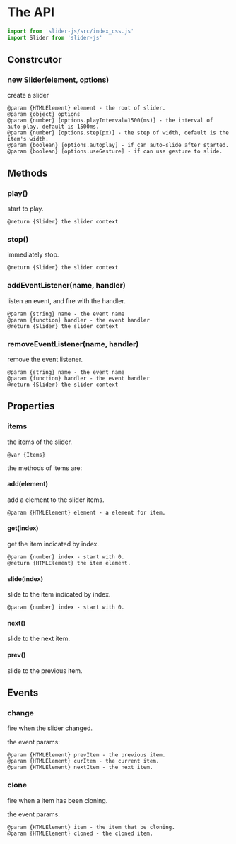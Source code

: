 # The API

```javascript
import from 'slider-js/src/index_css.js'
import Slider from 'slider-js'
```

## Constrcutor

### new Slider(element, options)

create a slider

```jsdoc
@param {HTMLElement} element - the root of slider.
@param {object} options
@param {number} [options.playInterval=1500(ms)] - the interval of auto-play, default is 1500ms.
@param {number} [options.step(px)] - the step of width, default is the item's width.
@param {boolean} [options.autoplay] - if can auto-slide after started.
@param {boolean} [options.useGesture] - if can use gesture to slide.
```

## Methods

### play()

start to play.

```jsdoc
@return {Slider} the slider context
```

### stop()

immediately stop.

```jsdoc
@return {Slider} the slider context
```

### addEventListener(name, handler)

listen an event, and fire with the handler.

```jsdoc
@param {string} name - the event name
@param {function} handler - the event handler
@return {Slider} the slider context
```

### removeEventListener(name, handler)

remove the event listener.

```jsdoc
@param {string} name - the event name
@param {function} handler - the event handler
@return {Slider} the slider context
```

## Properties

### items

the items of the slider.

```jsdoc
@var {Items}
```

the methods of items are:

#### add(element)

add a element to the slider items.

```jsdoc
@param {HTMLElement} element - a element for item.
```

#### get(index)

get the item indicated by index.

```jsdoc
@param {number} index - start with 0.
@return {HTMLElement} the item element.
```

#### slide(index)

slide to the item indicated by index.

```jsdoc
@param {number} index - start with 0.
```

#### next()

slide to the next item.

#### prev()

slide to the previous item.

## Events

### change

fire when the slider changed.

the event params:
```jsdoc
@param {HTMLElement} prevItem - the previous item.
@param {HTMLElement} curItem - the current item.
@param {HTMLElement} nextItem - the next item.
```

### clone

fire when a item has been cloning.

the event params:
```jsdoc
@param {HTMLElement} item - the item that be cloning.
@param {HTMLElement} cloned - the cloned item.
```
